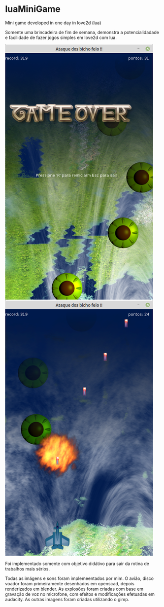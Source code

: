 # luaMiniGame
Mini game developed in one day in love2d (lua) 

Somente uma brincadeira de fim de semana, demonstra a potencialidadade e facilidade
de fazer jogos simples em love2d com lua.

![Screenshot 1](Screenshot%20from%202019-01-20%2012-25-04.png?raw=true "Screen Shot 1")
![Screenshot 2](Screenshot%20from%202019-01-20%2012-25-45.png?raw=true "Screen Shot 2")

Foi implementado somente com objetivo didátivo para sair da rotina de trabalhos mais sérios.

Todas as imágens e sons foram implemeentados por mim. O avião, disco voador foram primeiramente desenhados em openscad, depois renderizados em blender. As explosões foram criadas com base em gravação de voz no microfone, com efeitos e modificações efetuadas em audacity. As outras imagens foram criadas utilizando o gimp. 
